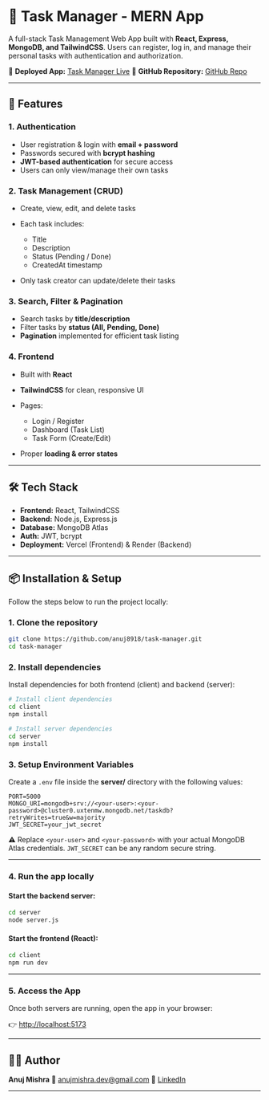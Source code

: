 # 📝 Task Manager - MERN App

A full-stack Task Management Web App built with **React, Express, MongoDB, and TailwindCSS**.
Users can register, log in, and manage their personal tasks with authentication and authorization.

🔗 **Deployed App:** [Task Manager Live](https://task-manager-delta-puce.vercel.app/)
📂 **GitHub Repository:** [GitHub Repo](https://github.com/anuj8918/task-manager)

---

## 🚀 Features

### 1. Authentication

* User registration & login with **email + password**
* Passwords secured with **bcrypt hashing**
* **JWT-based authentication** for secure access
* Users can only view/manage their own tasks

### 2. Task Management (CRUD)

* Create, view, edit, and delete tasks
* Each task includes:

  * Title
  * Description
  * Status (Pending / Done)
  * CreatedAt timestamp
* Only task creator can update/delete their tasks

### 3. Search, Filter & Pagination

* Search tasks by **title/description**
* Filter tasks by **status (All, Pending, Done)**
* **Pagination** implemented for efficient task listing

### 4. Frontend

* Built with **React**
* **TailwindCSS** for clean, responsive UI
* Pages:

  * Login / Register
  * Dashboard (Task List)
  * Task Form (Create/Edit)
* Proper **loading & error states**

---

## 🛠️ Tech Stack

* **Frontend:** React, TailwindCSS
* **Backend:** Node.js, Express.js
* **Database:** MongoDB Atlas
* **Auth:** JWT, bcrypt
* **Deployment:** Vercel (Frontend) & Render (Backend)

---

## 📦 Installation & Setup

Follow the steps below to run the project locally:

### 1. Clone the repository

```bash
git clone https://github.com/anuj8918/task-manager.git
cd task-manager
```

### 2. Install dependencies

Install dependencies for both frontend (client) and backend (server):

```bash
# Install client dependencies
cd client
npm install

# Install server dependencies
cd server
npm install
```

### 3. Setup Environment Variables

Create a `.env` file inside the **server/** directory with the following values:

```env
PORT=5000
MONGO_URI=mongodb+srv://<your-user>:<your-password>@cluster0.uxtenmw.mongodb.net/taskdb?retryWrites=true&w=majority
JWT_SECRET=your_jwt_secret
```

⚠️ Replace `<your-user>` and `<your-password>` with your actual MongoDB Atlas credentials.
`JWT_SECRET` can be any random secure string.

---

### 4. Run the app locally

#### Start the backend server:

```bash
cd server
node server.js
```

#### Start the frontend (React):

```bash
cd client
npm run dev
```

---

### 5. Access the App

Once both servers are running, open the app in your browser:

👉 [http://localhost:5173](http://localhost:5173)

---


## 👨‍💻 Author

**Anuj Mishra**
📧 [anujmishra.dev@gmail.com](mailto:anujm8918@gmail.com)
🔗 [LinkedIn](https://www.linkedin.com/in/anuj-mishra-9ba5a2249/)

---
